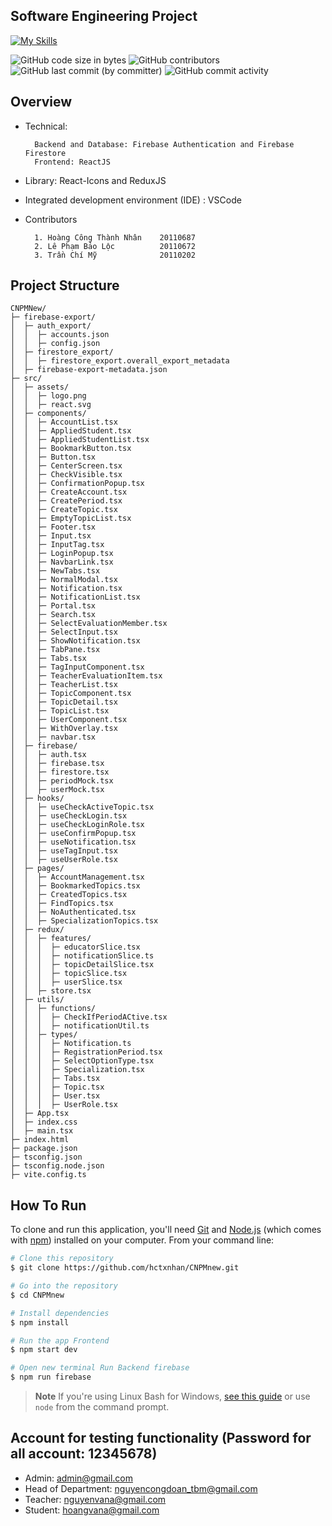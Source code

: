 ## Software Engineering Project 
[![My Skills](https://skillicons.dev/icons?i=react,nodejs,ts,vite,firebase&perline=5)](https://skillicons.dev)

![GitHub code size in bytes](https://img.shields.io/github/languages/code-size/hctxnhan/CNPMnew) 
![GitHub contributors](https://img.shields.io/github/contributors/hctxnhan/CNPMnew) 
![GitHub last commit (by committer)](https://img.shields.io/github/last-commit/hctxnhan/CNPMnew) 
![GitHub commit activity](https://img.shields.io/github/commit-activity/m/hctxnhan/CNPMnew)

## Overview
* Technical:

        Backend and Database: Firebase Authentication and Firebase Firestore
        Frontend: ReactJS

* Library: React-Icons and ReduxJS
* Integrated development environment (IDE) : VSCode
* Contributors

        1. Hoàng Công Thành Nhân    20110687
        2. Lê Phạm Bảo Lộc          20110672
        3. Trần Chí Mỹ              20110202

## Project Structure

```base
CNPMNew/
├─ firebase-export/
│  ├─ auth_export/
│  │  ├─ accounts.json
│  │  ├─ config.json
│  ├─ firestore_export/
│  │  ├─ firestore_export.overall_export_metadata
│  ├─ firebase-export-metadata.json
├─ src/
│  ├─ assets/
│  │  ├─ logo.png
│  │  ├─ react.svg
│  ├─ components/
│  │  ├─ AccountList.tsx
│  │  ├─ AppliedStudent.tsx
│  │  ├─ AppliedStudentList.tsx
│  │  ├─ BookmarkButton.tsx
│  │  ├─ Button.tsx
│  │  ├─ CenterScreen.tsx
│  │  ├─ CheckVisible.tsx
│  │  ├─ ConfirmationPopup.tsx
│  │  ├─ CreateAccount.tsx
│  │  ├─ CreatePeriod.tsx
│  │  ├─ CreateTopic.tsx
│  │  ├─ EmptyTopicList.tsx
│  │  ├─ Footer.tsx
│  │  ├─ Input.tsx
│  │  ├─ InputTag.tsx
│  │  ├─ LoginPopup.tsx
│  │  ├─ NavbarLink.tsx
│  │  ├─ NewTabs.tsx
│  │  ├─ NormalModal.tsx
│  │  ├─ Notification.tsx
│  │  ├─ NotificationList.tsx
│  │  ├─ Portal.tsx
│  │  ├─ Search.tsx
│  │  ├─ SelectEvaluationMember.tsx
│  │  ├─ SelectInput.tsx
│  │  ├─ ShowNotification.tsx
│  │  ├─ TabPane.tsx
│  │  ├─ Tabs.tsx
│  │  ├─ TagInputComponent.tsx
│  │  ├─ TeacherEvaluationItem.tsx
│  │  ├─ TeacherList.tsx
│  │  ├─ TopicComponent.tsx
│  │  ├─ TopicDetail.tsx
│  │  ├─ TopicList.tsx
│  │  ├─ UserComponent.tsx
│  │  ├─ WithOverlay.tsx
│  │  ├─ navbar.tsx
│  ├─ firebase/
│  │  ├─ auth.tsx
│  │  ├─ firebase.tsx
│  │  ├─ firestore.tsx
│  │  ├─ periodMock.tsx
│  │  ├─ userMock.tsx
│  ├─ hooks/
│  │  ├─ useCheckActiveTopic.tsx
│  │  ├─ useCheckLogin.tsx
│  │  ├─ useCheckLoginRole.tsx
│  │  ├─ useConfirmPopup.tsx
│  │  ├─ useNotification.tsx
│  │  ├─ useTagInput.tsx
│  │  ├─ useUserRole.tsx
│  ├─ pages/
│  │  ├─ AccountManagement.tsx
│  │  ├─ BookmarkedTopics.tsx
│  │  ├─ CreatedTopics.tsx
│  │  ├─ FindTopics.tsx
│  │  ├─ NoAuthenticated.tsx
│  │  ├─ SpecializationTopics.tsx
│  ├─ redux/
│  │  ├─ features/
│  │  │  ├─ educatorSlice.tsx
│  │  │  ├─ notificationSlice.ts
│  │  │  ├─ topicDetailSlice.tsx
│  │  │  ├─ topicSlice.tsx
│  │  │  ├─ userSlice.tsx
│  │  ├─ store.tsx
│  ├─ utils/
│  │  ├─ functions/
│  │  │  ├─ CheckIfPeriodACtive.tsx
│  │  │  ├─ notificationUtil.ts
│  │  ├─ types/
│  │  │  ├─ Notification.ts
│  │  │  ├─ RegistrationPeriod.tsx
│  │  │  ├─ SelectOptionType.tsx
│  │  │  ├─ Specialization.tsx
│  │  │  ├─ Tabs.tsx
│  │  │  ├─ Topic.tsx
│  │  │  ├─ User.tsx
│  │  │  ├─ UserRole.tsx
│  ├─ App.tsx
│  ├─ index.css
│  ├─ main.tsx
├─ index.html
├─ package.json
├─ tsconfig.json
├─ tsconfig.node.json
├─ vite.config.ts
```
## How To Run

To clone and run this application, you'll need [Git](https://git-scm.com) and [Node.js](https://nodejs.org/en/download/) (which comes with [npm](http://npmjs.com)) installed on your computer. From your command line:

```bash
# Clone this repository
$ git clone https://github.com/hctxnhan/CNPMnew.git

# Go into the repository
$ cd CNPMnew

# Install dependencies
$ npm install

# Run the app Frontend
$ npm start dev

# Open new terminal Run Backend firebase
$ npm run firebase

```

> **Note**
> If you're using Linux Bash for Windows, [see this guide](https://www.howtogeek.com/261575/how-to-run-graphical-linux-desktop-applications-from-windows-10s-bash-shell/) or use `node` from the command prompt.

## Account for testing functionality (Password for all account: 12345678)
* Admin: admin@gmail.com
* Head of Department: nguyencongdoan_tbm@gmail.com
* Teacher: nguyenvana@gmail.com
* Student: hoangvana@gmail.com
